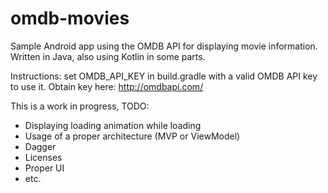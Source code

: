 # omdb-movies
Sample Android app using the OMDB API for displaying movie information.
Written in Java, also using Kotlin in some parts.

Instructions: set OMDB_API_KEY in build.gradle with a valid OMDB API key to use it. Obtain key here: http://omdbapi.com/

This is a work in progress, TODO:
- Displaying loading animation while loading
- Usage of a proper architecture (MVP or ViewModel)
- Dagger
- Licenses
- Proper UI
- etc.